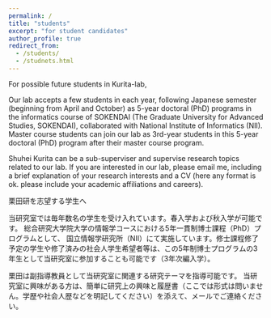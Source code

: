 ```yaml
---
permalink: /
title: "students"
excerpt: "for student candidates"
author_profile: true
redirect_from:
  - /students/
  - /studnets.html
---
```


For possible future students in Kurita-lab,

Our lab accepts a few students in each year, following Japanese semester (beginning from April and October) as 5-year doctoral (PhD) programs in the informatics course of SOKENDAI (The Graduate University for Advanced Studies, SOKENDAI), collaborated with National Institute of Informatics (NII). Master course students can join our lab as 3rd-year students in this 5-year doctoral (PhD)  program after their master course program.

Shuhei Kurita can be a sub-superviser and supervise research topics related to our lab.
If you are interested in our lab, please email me, including a brief explanation of your research interests and a CV (here any format is ok. please include your academic affiliations and careers).


栗田研を志望する学生へ

当研究室では毎年数名の学生を受け入れています。春入学および秋入学が可能です。
総合研究大学院大学の情報学コースにおける5年一貫制博士課程（PhD）プログラムとして、
国立情報学研究所（NII）にて実施しています。修士課程修了予定の学生や修了済みの社会人学生希望者等は、この5年制博士プログラムの3年生として当研究室に参加することも可能です（3年次編入学）。

栗田は副指導教員として当研究室に関連する研究テーマを指導可能です。
当研究室に興味がある方は、簡単に研究上の興味と履歴書（ここでは形式は問いません。学歴や社会人歴などを明記してください）を添えて、メールでご連絡ください。
